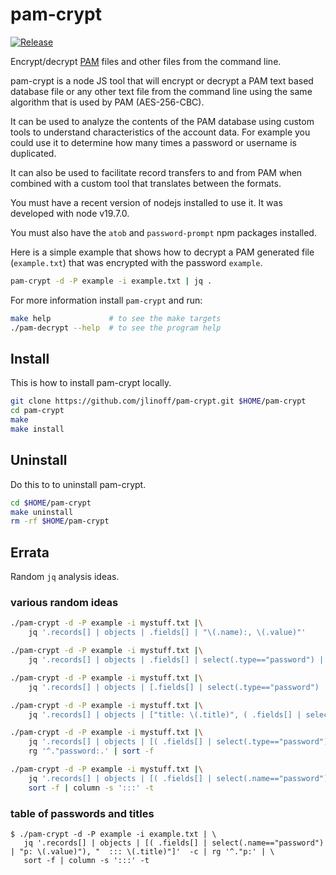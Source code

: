 # pam-crypt
[![Release](https://img.shields.io/github/release/jlinoff/pam-crypt?style)](https://github.com/jlinoff/pam-crypt/releases)

Encrypt/decrypt [PAM](https://github.com/jlinoff/pam) files and other files
from the command line.

pam-crypt is a node JS tool that will encrypt or decrypt a PAM text
based database file or any other text file from the command line
using the same algorithm that is used by PAM (AES-256-CBC).

It can be used to analyze the contents of the PAM database using
custom tools to understand characteristics of the account data.
For example you could use it to determine how many times a password
or username is duplicated.

It can also be used to facilitate record transfers to and from PAM
when combined with a custom tool that translates between the formats.

You must have a recent version of nodejs installed to use it. It was
developed with node v19.7.0.

You must also have the `atob` and `password-prompt` npm packages
installed.

Here is a simple example that shows how to decrypt a PAM generated
file (`example.txt`) that was encrypted with the password `example`.

```bash
pam-crypt -d -P example -i example.txt | jq .
```

For more information install `pam-crypt` and run:
```bash
make help             # to see the make targets
./pam-decrypt --help  # to see the program help
```

## Install
This is how to install pam-crypt locally.
```bash
git clone https://github.com/jlinoff/pam-crypt.git $HOME/pam-crypt
cd pam-crypt
make
make install
```

## Uninstall
Do this to to uninstall pam-crypt.

```bash
cd $HOME/pam-crypt
make uninstall
rm -rf $HOME/pam-crypt
```

## Errata

Random `jq` analysis ideas.


### various random ideas
```bash
./pam-crypt -d -P example -i mystuff.txt |\
    jq '.records[] | objects | .fields[] | "\(.name):, \(.value)"'

./pam-crypt -d -P example -i mystuff.txt |\
    jq '.records[] | objects | .fields[] | select(.type=="password") | "password: \(.value)"'

./pam-crypt -d -P example -i mystuff.txt |\
    jq '.records[] | objects | [.fields[] | select(.type=="password") | "password: \(.value)"]'

./pam-crypt -d -P example -i mystuff.txt |\
    jq '.records[] | objects | ["title: \(.title)", ( .fields[] | select(.type=="password") | "password: \(.value)")]'

./pam-crypt -d -P example -i mystuff.txt |\
    jq '.records[] | objects | [( .fields[] | select(.type=="password") | "password: \(.value)"), "title: \(.title)"]'  -c | \
    rg '^."password:.' | sort -f

./pam-crypt -d -P example -i mystuff.txt |\
    jq '.records[] | objects | [( .fields[] | select(.name=="password") | "p: \(.value)"), "  ::: \(.title)"]'  -c | rg '^."p:' | \
    sort -f | column -s ':::' -t
```

### table of passwords and titles
```
$ ./pam-crypt -d -P example -i example.txt | \
   jq '.records[] | objects | [( .fields[] | select(.name=="password") | "p: \(.value)"), "  ::: \(.title)"]'  -c | rg '^."p:' | \
   sort -f | column -s ':::' -t
```

